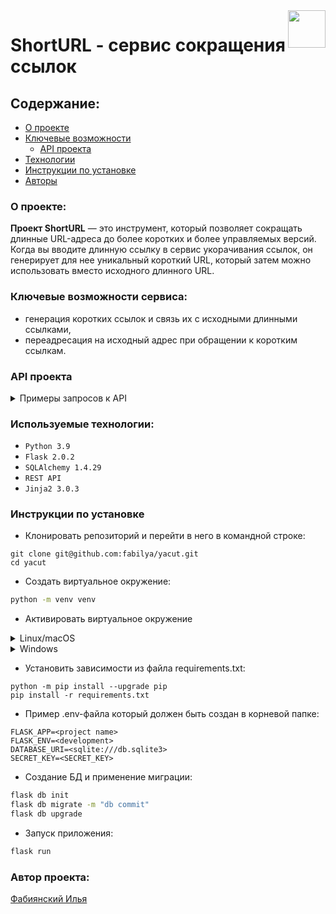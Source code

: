 <img src="https://github.com/fabilya/yacut/blob/master/yacut/static/img/logo.png?raw=true" align="right" height="60" />

# ShortURL - cервис сокращения ссылок

## Содержание:
- [О проекте](#о-проекте)
- [Ключевые возможности](#ключевые-возможности-сервиса)
  - [API проекта](#api-проекта)
- [Технологии](#используемые-технологии)
- [Инструкции по установке](#инструкции-по-установке)
- [Авторы](#автор-проекта)

### О проекте:

<b>Проект ShortURL</b> — это инструмент, который позволяет сокращать длинные URL-адреса до более коротких и более управляемых версий. Когда вы вводите длинную ссылку в сервис укорачивания ссылок, он генерирует для нее уникальный короткий URL, который затем можно использовать вместо исходного длинного URL.

### Ключевые возможности сервиса:

- генерация коротких ссылок и связь их с исходными длинными ссылками,
- переадресация на исходный адрес при обращении к коротким ссылкам.

### API проекта

<details><summary>Примеры запросов к API</summary>

- Генерация короткой ссылки: 
    ```SQL
  POST /api/id/
    {
      'url': 'string',
      'custom_id': 'string'
    }
    ```

- Получение оригинальной ссылки по указанному короткому идентификатору:
    ```SQL
    GET /api/id/{short_id}/
    ```
</details>


### Используемые технологии:

- `Python 3.9`
- `Flask 2.0.2`
- `SQLAlchemy 1.4.29`
- `REST API`
- `Jinja2 3.0.3`



### Инструкции по установке
* Клонировать репозиторий и перейти в него в командной строке:
```GitBash
git clone git@github.com:fabilya/yacut.git
cd yacut
```

* Cоздать виртуальное окружение:
```Bash
python -m venv venv
```
* Активировать виртуальное окружение
<details><summary>Linux/macOS</summary>

```Bash
source venv/bin/activate
```
</details>
<details><summary>Windows</summary>

```Bash
source venv/scripts/activate
```
</details>

* Установить зависимости из файла requirements.txt:
```
python -m pip install --upgrade pip
pip install -r requirements.txt
```

* Пример .env-файла который должен быть создан в корневой папке:
```dotenv
FLASK_APP=<project name>
FLASK_ENV=<development>
DATABASE_URI=<sqlite:///db.sqlite3>
SECRET_KEY=<SECRET_KEY>
```

* Создание БД и применение миграции:
```Bash
flask db init
flask db migrate -m "db commit"
flask db upgrade
```

* Запуск приложения:
```Bash
flask run
```

### Автор проекта:
[Фабиянский Илья](https://github.com/fabilya)


